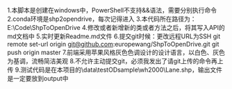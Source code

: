1.本脚本是创建在windows中，PowerShell不支持&&语法，需要分别执行命令
2.conda环境是shp2opendrive，每次记得进入
3.本代码所在路径为：E:\Code\ShpToOpenDrive
4.修改或者新增新的类或者方法之后，将其写入API的md文档中
5.实时更新Readme.md文件
6.提交git时候：更改远程URL为SSH
git remote set-url origin git@github.com:europewang/ShpToOpenDrive.git
git push origin master
7.前端采用苹果风格灰色色调设计的设计语言，以白色、灰色为基调，流畅简洁美观
8.不允许主动提交git，必须我发出了请git上传的命令再上传
9.测试代码是在本项目的\data\testODsample\wh2000\Lane.shp，输出文件是一定要放到output中